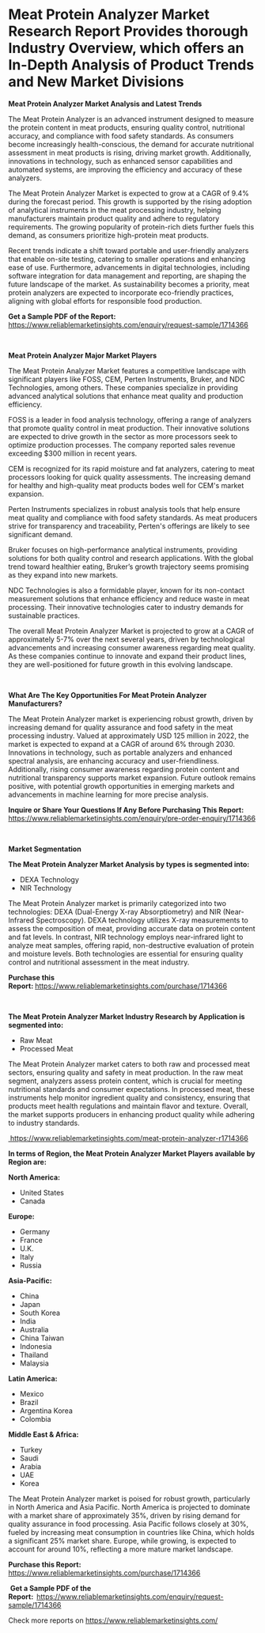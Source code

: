 <p><h1>Meat Protein Analyzer Market Research Report Provides thorough Industry Overview, which offers an In-Depth Analysis of Product Trends and New Market Divisions</h1></p><p><strong>Meat Protein Analyzer Market Analysis and Latest Trends</strong></p>
<p><p>The Meat Protein Analyzer is an advanced instrument designed to measure the protein content in meat products, ensuring quality control, nutritional accuracy, and compliance with food safety standards. As consumers become increasingly health-conscious, the demand for accurate nutritional assessment in meat products is rising, driving market growth. Additionally, innovations in technology, such as enhanced sensor capabilities and automated systems, are improving the efficiency and accuracy of these analyzers.</p><p>The Meat Protein Analyzer Market is expected to grow at a CAGR of 9.4% during the forecast period. This growth is supported by the rising adoption of analytical instruments in the meat processing industry, helping manufacturers maintain product quality and adhere to regulatory requirements. The growing popularity of protein-rich diets further fuels this demand, as consumers prioritize high-protein meat products.</p><p>Recent trends indicate a shift toward portable and user-friendly analyzers that enable on-site testing, catering to smaller operations and enhancing ease of use. Furthermore, advancements in digital technologies, including software integration for data management and reporting, are shaping the future landscape of the market. As sustainability becomes a priority, meat protein analyzers are expected to incorporate eco-friendly practices, aligning with global efforts for responsible food production.</p></p>
<p><strong>Get a Sample PDF of the Report:&nbsp;</strong> <a href="https://www.reliablemarketinsights.com/enquiry/request-sample/1714366?utm_campaign=2395&utm_medium=2&utm_source=Github&utm_content=ia&utm_term=16022025&utm_id=meat-protein-analyzer">https://www.reliablemarketinsights.com/enquiry/request-sample/1714366</a></p>
<p>&nbsp;</p>
<p><strong>Meat Protein Analyzer Major Market Players</strong></p>
<p><p>The Meat Protein Analyzer Market features a competitive landscape with significant players like FOSS, CEM, Perten Instruments, Bruker, and NDC Technologies, among others. These companies specialize in providing advanced analytical solutions that enhance meat quality and production efficiency. </p><p>FOSS is a leader in food analysis technology, offering a range of analyzers that promote quality control in meat production. Their innovative solutions are expected to drive growth in the sector as more processors seek to optimize production processes. The company reported sales revenue exceeding $300 million in recent years.</p><p>CEM is recognized for its rapid moisture and fat analyzers, catering to meat processors looking for quick quality assessments. The increasing demand for healthy and high-quality meat products bodes well for CEM's market expansion. </p><p>Perten Instruments specializes in robust analysis tools that help ensure meat quality and compliance with food safety standards. As meat producers strive for transparency and traceability, Perten's offerings are likely to see significant demand.</p><p>Bruker focuses on high-performance analytical instruments, providing solutions for both quality control and research applications. With the global trend toward healthier eating, Bruker’s growth trajectory seems promising as they expand into new markets.</p><p>NDC Technologies is also a formidable player, known for its non-contact measurement solutions that enhance efficiency and reduce waste in meat processing. Their innovative technologies cater to industry demands for sustainable practices.</p><p>The overall Meat Protein Analyzer Market is projected to grow at a CAGR of approximately 5-7% over the next several years, driven by technological advancements and increasing consumer awareness regarding meat quality. As these companies continue to innovate and expand their product lines, they are well-positioned for future growth in this evolving landscape.</p></p>
<p>&nbsp;</p>
<p><strong>What Are The Key Opportunities For Meat Protein Analyzer Manufacturers?</strong></p>
<p><p>The Meat Protein Analyzer market is experiencing robust growth, driven by increasing demand for quality assurance and food safety in the meat processing industry. Valued at approximately USD 125 million in 2022, the market is expected to expand at a CAGR of around 6% through 2030. Innovations in technology, such as portable analyzers and enhanced spectral analysis, are enhancing accuracy and user-friendliness. Additionally, rising consumer awareness regarding protein content and nutritional transparency supports market expansion. Future outlook remains positive, with potential growth opportunities in emerging markets and advancements in machine learning for more precise analysis.</p></p>
<p><strong>Inquire or Share Your Questions If Any Before Purchasing This Report:</strong> <a href="https://www.reliablemarketinsights.com/enquiry/pre-order-enquiry/1714366?utm_campaign=2395&utm_medium=2&utm_source=Github&utm_content=ia&utm_term=16022025&utm_id=meat-protein-analyzer">https://www.reliablemarketinsights.com/enquiry/pre-order-enquiry/1714366</a></p>
<p>&nbsp;</p>
<p><strong>Market Segmentation</strong></p>
<p><strong>The Meat Protein Analyzer Market Analysis by types is segmented into:</strong></p>
<p><ul><li>DEXA Technology</li><li>NIR Technology</li></ul></p>
<p><p>The Meat Protein Analyzer market is primarily categorized into two technologies: DEXA (Dual-Energy X-ray Absorptiometry) and NIR (Near-Infrared Spectroscopy). DEXA technology utilizes X-ray measurements to assess the composition of meat, providing accurate data on protein content and fat levels. In contrast, NIR technology employs near-infrared light to analyze meat samples, offering rapid, non-destructive evaluation of protein and moisture levels. Both technologies are essential for ensuring quality control and nutritional assessment in the meat industry.</p></p>
<p><strong>Purchase this Report:&nbsp;</strong><a href="https://www.reliablemarketinsights.com/purchase/1714366?utm_campaign=2395&utm_medium=2&utm_source=Github&utm_content=ia&utm_term=16022025&utm_id=meat-protein-analyzer">https://www.reliablemarketinsights.com/purchase/1714366</a></p>
<p>&nbsp;</p>
<p><strong>The Meat Protein Analyzer Market Industry Research by Application is segmented into:</strong></p>
<p><ul><li>Raw Meat</li><li>Processed Meat</li></ul></p>
<p><p>The Meat Protein Analyzer market caters to both raw and processed meat sectors, ensuring quality and safety in meat production. In the raw meat segment, analyzers assess protein content, which is crucial for meeting nutritional standards and consumer expectations. In processed meat, these instruments help monitor ingredient quality and consistency, ensuring that products meet health regulations and maintain flavor and texture. Overall, the market supports producers in enhancing product quality while adhering to industry standards.</p></p>
<p><a href="https://www.reliablemarketinsights.com/meat-protein-analyzer-r1714366?utm_campaign=2395&utm_medium=2&utm_source=Github&utm_content=ia&utm_term=16022025&utm_id=meat-protein-analyzer">&nbsp;https://www.reliablemarketinsights.com/meat-protein-analyzer-r1714366</a></p>
<p><strong>In terms of Region, the Meat Protein Analyzer Market Players available by Region are:</strong></p>
<p>
    <p> <strong> North America: </strong>
        <ul>
            <li>United States</li>
            <li>Canada</li>
        </ul>
        </p> 
    <p> <strong> Europe: </strong>
        <ul>
            <li>Germany</li>
            <li>France</li>
            <li>U.K.</li>
            <li>Italy</li>
            <li>Russia</li>
        </ul>
        </p> 
    <p> <strong> Asia-Pacific: </strong>
        <ul>
            <li>China</li>
            <li>Japan</li>
            <li>South Korea</li>
            <li>India</li>
            <li>Australia</li>
            <li>China Taiwan</li>
            <li>Indonesia</li>
            <li>Thailand</li>
            <li>Malaysia</li>
        </ul>
        </p> 
    <p> <strong> Latin America: </strong>
        <ul>
            <li>Mexico</li>
            <li>Brazil</li>
            <li>Argentina Korea</li>
            <li>Colombia</li>
        </ul>
        </p> 
    <p> <strong> Middle East & Africa: </strong>
        <ul>
            <li>Turkey</li>
            <li>Saudi</li>
            <li>Arabia</li>
            <li>UAE</li>
            <li>Korea</li>
        </ul>
    </p>
    </p>
<p><p>The Meat Protein Analyzer market is poised for robust growth, particularly in North America and Asia Pacific. North America is projected to dominate with a market share of approximately 35%, driven by rising demand for quality assurance in food processing. Asia Pacific follows closely at 30%, fueled by increasing meat consumption in countries like China, which holds a significant 25% market share. Europe, while growing, is expected to account for around 10%, reflecting a more mature market landscape.</p></p>
<p><strong>Purchase this Report: </strong><a href="https://www.reliablemarketinsights.com/purchase/1714366?utm_campaign=2395&utm_medium=2&utm_source=Github&utm_content=ia&utm_term=16022025&utm_id=meat-protein-analyzer">https://www.reliablemarketinsights.com/purchase/1714366</a></p>
<p>&nbsp;<strong>Get a Sample PDF of the Report:&nbsp;&nbsp;</strong><a href="https://www.reliablemarketinsights.com/enquiry/request-sample/1714366?utm_campaign=2395&utm_medium=2&utm_source=Github&utm_content=ia&utm_term=16022025&utm_id=meat-protein-analyzer">https://www.reliablemarketinsights.com/enquiry/request-sample/1714366</a></p>
<p><strong></strong></p>
<p>Check more reports on <a href="https://www.reliablemarketinsights.com/?utm_campaign=2395&utm_medium=2&utm_source=Github&utm_content=ia&utm_term=16022025&utm_id=meat-protein-analyzer">https://www.reliablemarketinsights.com/</a></p>